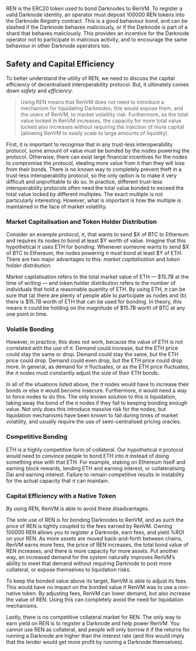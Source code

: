 REN is the ERC20 token used to bond Darknodes to RenVM. To register a valid Darknode identity, an operator must deposit 100000 REN tokens into the Darknode Registry contract. This is a good behaviour bond, and can be slashed if the Darknode behaves maliciously, or if the Darknode is part of a shard that behaves maliciously. This provides an incentive for the Darknode operator not to participate in malicious activity, and to encourage the same behaviour in other Darknode operators too.

## Safety and Capital Efficiency

To better understand the utility of REN, we need to discuss the capital efficiency of decentralised interoperability protocol. But, it ultimately comes down *safety* and *efficiency*.

> Using REN means that RenVM does not need to introduce a mechanism for liquidating Darknodes; this would expose them, and the users of RenVM, to market volatility risk. Furthermore, as the total value locked in RenVM increases, the capacity for more total value locked also increases without requiring the injection of more capital (allowing RenVM to easily scale to large amounts of liquidity).

First, it is important to recognise that in any trust-less interoperability protocol, some amount of value must be bonded by the nodes powering the protocol. Otherwise, there can exist large financial incentives for the nodes to compromise the protocol, stealing more value from it than they will lose from their bonds. There is no known way to completely prevent theft in a trust-less interoperability protocol, so the only option is to make it very difficult and unprofitable to do so. In practice, different trust-less interoperability protocols often need the total value bonded to exceed the total value locked by different multiples. The exact multiple is not particularly interesting. However, what is important is how the multiple is maintained in the face of market volatility.

### Market Capitalisation and Token Holder Distribution

Consider an example protocol, *π*, that wants to send $X of BTC to Ethereum and requires its nodes to bond at least $Y worth of value. Imagine that this hypothetical *π* uses ETH for bonding. Whenever someone wants to send $X of BTC to Ethereum, the nodes powering *π* must bond at least $Y of ETH. There are two major advantages to this: *market capitalisation* and *token holder distribution*.

Market capitalisation refers to the total market value of ETH — $15.7B at the time of writing — and token holder distribution refers to the number of individuals that hold a reasonable quantity of ETH. By using ETH, *π* can be sure that (a) there are plenty of people able to participate as nodes and (b) there is $15.7B worth of ETH that can be used for bonding. In theory, this means *π* could be holding on the magnitude of $15.7B worth of BTC at any one point in time.

### Volatile Bonding

However, in practice, this does not work, because the value of ETH is not correlated with the use of *π*. Demand could increase, but the ETH price could stay the same or drop. Demand could stay the same, but the ETH price could drop. Demand could even drop, but the ETH price could drop more. In general, as demand for *π* fluctuates, or as the ETH price fluctuates, the *π* nodes must constantly adjust the size of their ETH bonds.

In all of the situations listed above, the *π* nodes would have to increase their bonds or else *π* would become insecure. Furthermore, *π* would need a way to force nodes to do this. The only known solution to this is liquidation; taking away the bond of the *π* nodes if they fail to keeping bonding enough value. Not only does this introduce massive risk for the nodes, but liquidation mechanisms have been known to fail during times of market volatility, and usually require the use of semi-centralised pricing oracles.

### Competitive Bonding

ETH is a highly competitive form of collateral. Our hypothetical *π* protocol would need to convince people to bond ETH into *π* instead of doing something else with that ETH. For example, staking on Ethereum itself and earning block rewards, lending ETH and earning interest, or collateralising Dai and earning interest. Failure to remain competitive results in instability for the actual capacity that *π* can maintain.

### Capital Efficiency with a Native Token

By using REN, RenVM is able to avoid these disadvantages.

The sole use of REN is for bonding Darknodes to RenVM, and as such the price of REN is tightly coupled to the fees earned by RenVM. Owning 100000 REN allows you to register a Darknode, earn fees, and yield %ROI on your REN. As more assets are moved back-and-forth between chains, RenVM earns more fees, the price of REN increases, the total bond value of REN increases, and there is more capacity for more assets. Put another way, an increased demand for the system naturally improves RenVM’s ability to meet that demand without requiring Darknode to post more collateral, or expose themselves to liquidation risks.

To keep the bonded value above its target, RenVM is able to adjust its fees. This would have no impact on the bonded value if RenVM was to use a non-native token. By adjusting fees, RenVM can lower demand, but also increase the value of REN. Using this can completely avoid the need for liquidation mechanisms.

Lastly, there is no competitive collateral market for REN. The only way to earn yield on REN is to register a Darknode and help power RenVM. You cannot use REN as collateral, and people will only borrow it if the returns for running a Darknode are higher than the interest rate (and this would imply that the lender would get more profit by running a Darknode themselves).